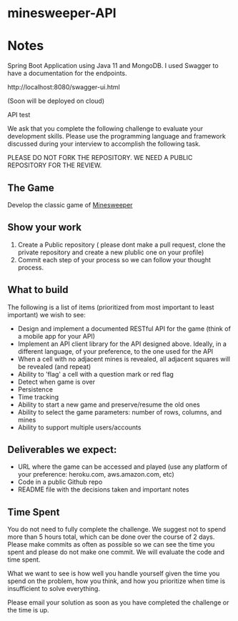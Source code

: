 # minesweeper-API

# Notes

Spring Boot Application using Java 11 and MongoDB. I used Swagger to have a documentation for
the endpoints.

http://localhost:8080/swagger-ui.html

(Soon will be deployed on cloud)

API test

We ask that you complete the following challenge to evaluate your development skills. Please use the programming language and framework discussed during your interview to accomplish the following task.

PLEASE DO NOT FORK THE REPOSITORY. WE NEED A PUBLIC REPOSITORY FOR THE REVIEW. 

## The Game
Develop the classic game of [Minesweeper](https://en.wikipedia.org/wiki/Minesweeper_(video_game))

## Show your work

1.  Create a Public repository ( please dont make a pull request, clone the private repository and create a new plublic one on your profile)
2.  Commit each step of your process so we can follow your thought process.

## What to build
The following is a list of items (prioritized from most important to least important) we wish to see:
* Design and implement a documented RESTful API for the game (think of a mobile app for your API)
* Implement an API client library for the API designed above. Ideally, in a different language, of your preference, to the one used for the API
* When a cell with no adjacent mines is revealed, all adjacent squares will be revealed (and repeat)
* Ability to 'flag' a cell with a question mark or red flag
* Detect when game is over
* Persistence
* Time tracking
* Ability to start a new game and preserve/resume the old ones
* Ability to select the game parameters: number of rows, columns, and mines
* Ability to support multiple users/accounts
 
## Deliverables we expect:
* URL where the game can be accessed and played (use any platform of your preference: heroku.com, aws.amazon.com, etc)
* Code in a public Github repo
* README file with the decisions taken and important notes

## Time Spent
You do not need to fully complete the challenge. We suggest not to spend more than 5 hours total, which can be done over the course of 2 days.  Please make commits as often as possible so we can see the time you spent and please do not make one commit.  We will evaluate the code and time spent.
 
What we want to see is how well you handle yourself given the time you spend on the problem, how you think, and how you prioritize when time is insufficient to solve everything.

Please email your solution as soon as you have completed the challenge or the time is up.
